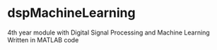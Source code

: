 # dspMachineLearning
4th year module with Digital Signal Processing and Machine Learning
Written in MATLAB code
